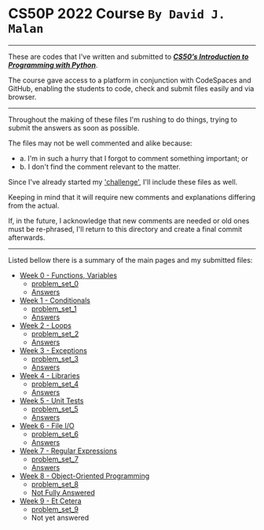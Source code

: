 # CS50P 2022 Course `By David J. Malan`

---

These are codes that I've written and submitted to [***CS50’s Introduction to Programming with Python***](https://cs50.harvard.edu/python/2022/). 

The course gave access to a platform in conjunction with CodeSpaces and GitHub, enabling the students to code, check and submit files easily and via browser. 

---

Throughout the making of these files I'm rushing to do things, trying to submit the answers as soon as possible.

The files may not be well commented and alike because: 
- a. I'm in such a hurry that I forgot to comment something important; or
- b. I don't find the comment relevant to the matter.

Since I've already started my ['challenge'](https://github.com/TDPessoa/my_python_challenge_2022), I'll include these files as well.

Keeping in mind that it will require new comments and explanations differing from the actual.

If, in the future, I acknowledge that new comments are needed or old ones must be re-phrased, I'll return to this directory and create a final commit afterwards.
 

---

Listed bellow there is a summary of the main pages and my submitted files:

* [Week 0 - Functions, Variables](https://cs50.harvard.edu/python/2022/weeks/0/)
    * [problem_set_0](https://cs50.harvard.edu/python/2022/psets/0/)
    * [Answers](https://github.com/TDPessoa/CS50/tree/main/problem_set_0/)
* [Week 1 - Conditionals](https://cs50.harvard.edu/python/2022/weeks/1/)
    * [problem_set_1](https://cs50.harvard.edu/python/2022/psets/1/)
    * [Answers](https://github.com/TDPessoa/CS50/tree/main/problem_set_1/)
* [Week 2 - Loops](https://cs50.harvard.edu/python/2022/weeks/2/)
    * [problem_set_2](https://cs50.harvard.edu/python/2022/psets/2/)
    * [Answers](https://github.com/TDPessoa/CS50/tree/main/problem_set_2/)
* [Week 3 - Exceptions](https://cs50.harvard.edu/python/2022/weeks/3/)
    * [problem_set_3](https://cs50.harvard.edu/python/2022/psets/3/)
    * [Answers](https://github.com/TDPessoa/CS50/tree/main/problem_set_3/)
* [Week 4 - Libraries](https://cs50.harvard.edu/python/2022/weeks/4/)
    * [problem_set_4](https://cs50.harvard.edu/python/2022/psets/4/)
    * [Answers](https://github.com/TDPessoa/CS50/tree/main/problem_set_4)
* [Week 5 - Unit Tests](https://cs50.harvard.edu/python/2022/weeks/5/)
    * [problem_set_5](https://cs50.harvard.edu/python/2022/psets/5/)
    * [Answers](https://github.com/TDPessoa/CS50/tree/main/problem_set_5)
* [Week 6 - File I/O](https://cs50.harvard.edu/python/2022/weeks/6/)
    * [problem_set_6](https://cs50.harvard.edu/python/2022/psets/6/)
    * [Answers](https://github.com/TDPessoa/CS50/tree/main/problem_set_6)
* [Week 7 - Regular Expressions](https://cs50.harvard.edu/python/2022/weeks/7/)
    * [problem_set_7](https://cs50.harvard.edu/python/2022/psets/7/)
    * [Answers](https://github.com/TDPessoa/CS50/tree/main/problem_set_7)
* [Week 8 - Object-Oriented Programming](https://cs50.harvard.edu/python/2022/weeks/8/)
    * [problem_set_8](https://cs50.harvard.edu/python/2022/psets/8/)
    * [Not Fully Answered](https://github.com/TDPessoa/CS50/tree/main/problem_set_8)
* [Week 9 - Et Cetera](https://cs50.harvard.edu/python/2022/weeks/9/)
    * [problem_set_9](https://cs50.harvard.edu/python/2022/psets/9/)
    * Not yet answered